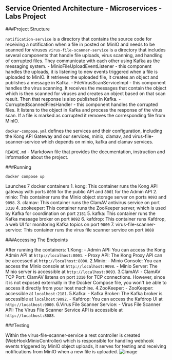 ## Service Oriented Architecture - Microservices - Labs Project

###Project Structure

`notification-service` is a  directory that contains the source code for receiving a notification when a file in posted on MinIO and needs to be scanned for viruses
`virus-file-scanner-service` is a directory that includes several components that handle file uploads, virus scanning, and handling of corrupted files. They communicate with each other using Kafka as the messaging system.
	  - MinioFileUploadEventListener - this component handles the uploads, it is listening to new events triggered when a file is uploaded to MinIO. It retrieves the uploaded file, it creates an object and publishes a message in Kafka.
	  - FileVirusScanServiceImpl - this component handles the virus scanning. It receives the messages that contain the object which is then scanned for viruses and creates an object based on that scan result. Then that response is also published in Kafka.
	  - CorruptedScannedFilesHandler - this component handles the corrupted files. It listens to the object in Kafka and process the response of the virus scan. If a file is marked as 
	corrupted it removes the corresponding file from MinIO.

`docker-compose.yml`  defines the services and their configuration, including the Kong API Gateway and our services, minio, clamav, and virus-file-scanner-service which depends on minio, kafka and clamav services.

`README.md` - Markdown file that provides the documentation, instruction and information about the project.

###Running

`docker compose up`

Launches 7 docker containers
	1. kong: This container runs the Kong API gateway with ports `8000` for the public API and `8001` for the Admin API
	2. minio: This container runs the Minio object storage server on ports `9093` and `9098`.
	3. clamav: This container runs the ClamAV antivirus service on port `3310`
	4. zookeeper: This container runs the ZooKeeper server, which is used by Kafka for coordination on port `2181`
	5. kafka: This container runs the Kafka message broker on port `9092`
	6. kafdrop: This container runs Kafdrop, a web UI for monitoring Kafka topics on port `9000`
	7. virus-file-scanner-service: This container runs the virus file scanner service on port `8088`


###Accessing The Endpoints

After running the containers:
1.Kong:
	- Admin API: You can access the Kong Admin API at `http://localhost:8001`.
	- Proxy API: The Kong Proxy API can be accessed at `http://localhost:8000`.
2.Minio:
	- Minio Console: You can access the Minio console at `http://localhost:9098`.
	- Minio Server: The Minio server is accessible at `http://localhost:9093`.
3.ClamAV:
	- ClamAV TCP Port: ClamAV listens on port `3310` for TCP connections. However, since it is not exposed externally in the Docker Compose file, you won't be able     to access it directly from your host machine.
4.ZooKeeper:
	- ZooKeeper: accessible at `localhost:2181`.
5.Kafka:
	- Kafka Broker: The Kafka broker is accessible at `localhost:9092`.
	- Kafdrop: You can access the Kafdrop UI at `http://localhost:9000`.
6.Virus File Scanner Service:
	- Virus File Scanner API: The Virus File Scanner Service API is accessible at `http://localhost:8088`.

###Testing

Within the virus-file-scanner-service a rest controller is created (WebHookMinioController) which is responsible for handling webhook events triggered by MinIO object uploads, it serves for testing and receiving notifications from MinIO when  a new file is uploaded.
![image](https://github.com/stefankochev/soa-labs-project/assets/94235179/d8b65986-08a1-4d72-ba65-75a08dc9b4c4)
